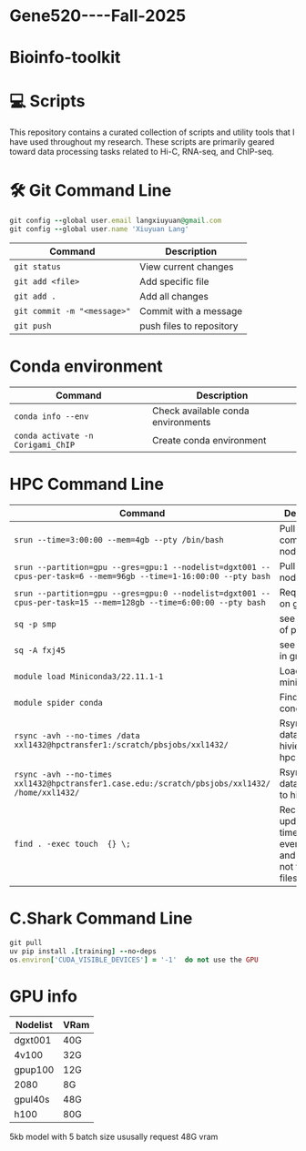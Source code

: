 # Gene520----Fall-2025


# Bioinfo-toolkit

# 💻 Scripts

This repository contains a curated collection of scripts and utility tools that I have used throughout my research. These scripts are primarily geared toward data processing tasks related to Hi-C, RNA-seq, and ChIP-seq.


# 🛠️ Git Command Line
```ruby
git config --global user.email langxiuyuan@gmail.com
git config --global user.name 'Xiuyuan Lang'
```
|Command| Description |
| --------------- | ----------------- |
|`git status` | View current changes  |
|`git add <file>`   | Add specific file |
|`git add .` | Add all changes  |
|`git commit -m "<message>"`    | Commit with a message   |
|`git push` | push files to repository  |

# Conda environment

|Command| Description |
| --------------- | ----------------- |
|`conda info --env`| Check available conda environments|
|`conda activate -n Corigami_ChIP`| Create conda environment |




# HPC Command Line

|Command| Description |
| --------------- | ----------------- |
|`srun --time=3:00:00 --mem=4gb --pty /bin/bash` | Pull a computational node  |
| `srun --partition=gpu --gres=gpu:1 --nodelist=dgxt001 --cpus-per-task=6 --mem=96gb --time=1-16:00:00 --pty bash`| Pull a gpu node |
| `srun --partition=gpu --gres=gpu:0 --nodelist=dgxt001 --cpus-per-task=15 --mem=128gb --time=6:00:00 --pty bash `| Request cpus on gpu node|
| `sq -p smp `| see the usage of partition |
| `sq -A fxj45` | see the jobs in group |
|`module load Miniconda3/22.11.1-1`   | Load miniconda |
|`module spider conda` | Find available conda version |
|`rsync -avh --no-times /data xxl1432@hpctransfer1:/scratch/pbsjobs/xxl1432/` | Rsync the data from hiview10 to hpc  |
|`rsync -avh --no-times xxl1432@hpctransfer1.case.edu:/scratch/pbsjobs/xxl1432/ /home/xxl1432/`    | Rsync the data from hpc to hiview10   |
|`find . -exec touch  {} \;` |  Recursively update the timestamps of every folder and file, but not for hidden files |


# C.Shark Command Line
```ruby
git pull
uv pip install .[training] --no-deps
os.environ['CUDA_VISIBLE_DEVICES'] = '-1'  do not use the GPU
```

# GPU info
|Nodelist| VRam |
| -------- | ------ |
|dgxt001 | 40G  |
|4v100   | 32G  |
|gpup100 | 12G  |
|2080    | 8G   |
|gpul40s | 48G  |
|h100    | 80G  |

5kb model with 5 batch size ususally request 48G vram
